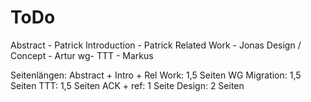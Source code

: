 # ToDo

Abstract - Patrick
Introduction - Patrick 
Related Work - Jonas
Design / Concept - Artur
wg-
TTT - Markus  


Seitenlängen:
Abstract + Intro + Rel Work: 1,5 Seiten
WG Migration: 1,5 Seiten
TTT: 1,5 Seiten
ACK + ref: 1 Seite
Design: 2 Seiten





